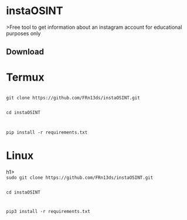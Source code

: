 <h1> instaOSINT</h1>

<p> >Free tool to get information about an instagram account for educational purposes only</p>


<h2> Download </h2>

<h1> Termux </h1>

<code>
git clone https://github.com/FRn13ds/instaOSINT.git

cd instaOSINT

pip install -r requirements.txt
</code> 

<h1>Linux</h1>h1>
<code>
sudo git clone https://github.com/FRn13ds/instaOSINT.git

cd instaOSINT

pip3 install -r requirements.txt

</code>
